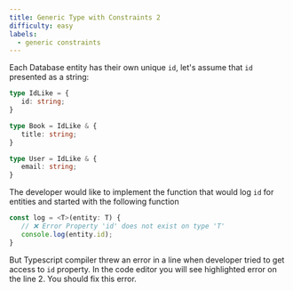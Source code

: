 ```yaml
---
title: Generic Type with Constraints 2
difficulty: easy
labels: 
  - generic constraints
---
```

Each Database entity has their own unique `id`, let's assume that `id` presented as a string:
```ts
type IdLike = {
   id: string;
}

type Book = IdLike & {
   title: string;
}

type User = IdLike & {
   email: string;
}
```
The developer would like to implement the function that would log `id` for entities and started
with the following function
```ts
const log = <T>(entity: T) {
   // ❌ Error Property 'id' does not exist on type 'T'
   console.log(entity.id); 
}
```
But Typescript compiler threw an error in a line when developer tried to get access to
`id` property. In the code editor you will see highlighted error on the line 2. You should fix this error.
